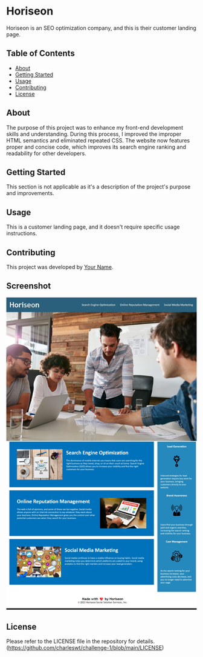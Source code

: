 # Horiseon

Horiseon is an SEO optimization company, and this is their customer landing page.

## Table of Contents

- [About](#about)
- [Getting Started](#getting-started)
- [Usage](#usage)
- [Contributing](#contributing)
- [License](#license)

## About

The purpose of this project was to enhance my front-end development skills and understanding. During this process, I improved the improper HTML semantics and eliminated repeated CSS. The website now features proper and concise code, which improves its search engine ranking and readability for other developers.

## Getting Started

This section is not applicable as it's a description of the project's purpose and improvements.

## Usage

This is a customer landing page, and it doesn't require specific usage instructions.

## Contributing

This project was developed by [Your Name](https://github.com/charleswt/).


## Screenshot

![screenshot](./Develop/assets/images/SEO-preview.jpeg)

## License

Please refer to the LICENSE file in the repository for details.   
  (https://github.com/charleswt/challenge-1/blob/main/LICENSE)
